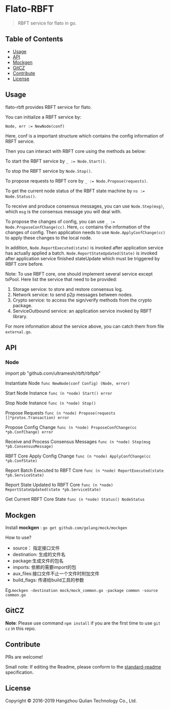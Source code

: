 Flato-RBFT
======

> RBFT service for flato in go.

## Table of Contents

- [Usage](#usage)
- [API](#api)
- [Mockgen](#mockgen)
- [GitCZ](#gitcz)
- [Contribute](#contribute)
- [License](#license)

## Usage
flato-rbft provides RBFT service for flato.

You can initialize a RBFT service by: 
```
Node, err := NewNode(conf)
```
Here, conf is a important structure which contains the config information of RBFT service.

Then you can interact with RBFT core using the methods as below: 

To start the RBFT service by `_ := Node.Start()`.

To stop the RBFT service by `Node.Stop()`.

To propose requests to RBFT core by `_ := Node.Propose(requests)`.

To get the current node status of the RBFT state machine by `ns := Node.Status()`.

To receive and produce consensus messages, you can use `Node.Step(msg)`, which `msg` is the consensus message you will deal with.

To propose the changes of config, you can use `_ := Node.ProposeConfChange(cc)`. Here, `cc` contains the information of the changes of config.
Then application needs to use `Node.ApplyConfChange(cc)` to apply these changes to the local node.

In addition, `Node.ReportExecuted(state)` is invoked after application service has actually applied a batch.
`Node.ReportStateUpdated(State)` is invoked after application service finished stateUpdate which must be triggered by RBFT core before.

Note: To use RBFT core, one should implement several service except txPool. Here list the service that need to be provided:
1. Storage service: to store and restore consensus log.
2. Network service: to send p2p messages between nodes.
3. Crypto service: to access the sign/verify methods from the crypto package.
4. ServiceOutbound service: an application service invoked by RBFT library.

For more information about the service above, you can catch them from file `external.go`.

## API
### Node
import pb "github.com/ultramesh/rbft/rbftpb"

Instantiate Node
```func NewNode(conf Config) (Node, error)```

Start Node Instance
```func (n *node) Start() error```

Stop Node Instance
```func (n *node) Stop()```

Propose Requests
```func (n *node) Propose(requests []*protos.Transaction) error```

Propose Config Change
```func (n *node) ProposeConfChange(cc *pb.ConfChange) error```

Receive and Process Consensus Messages
```func (n *node) Step(msg *pb.ConsensusMessage)```

RBFT Core Apply Config Change
```func (n *node) ApplyConfChange(cc *pb.ConfState)```

Report Batch Executed to RBFT Core
```func (n *node) ReportExecuted(state *pb.ServiceState)```

Report State Updated to RBFT Core
```func (n *node) ReportStateUpdated(state *pb.ServiceState)```

Get Current RBFT Core State
```func (n *node) Status() NodeStatus```

## Mockgen

Install **mockgen** : `go get github.com/golang/mock/mockgen`

How to use?

- source： 指定接口文件
- destination: 生成的文件名
- package:生成文件的包名
- imports: 依赖的需要import的包
- aux_files:接口文件不止一个文件时附加文件
- build_flags: 传递给build工具的参数

Eg.`mockgen -destination mock/mock_common.go -package common -source common.go`

## GitCZ

**Note**: Please use command `npm install` if you are the first time to use `git cz` in this repo.

## Contribute

PRs are welcome!

Small note: If editing the Readme, please conform to the [standard-readme](https://github.com/RichardLitt/standard-readme) specification.

## License

Copyright © 2016-2019 Hangzhou Qulian Technology Co., Ltd.